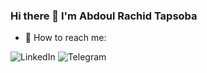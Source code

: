 ### Hi there 👋 I'm Abdoul Rachid Tapsoba

<!--
**Prodevking1/Prodevking1** is a ✨ _special_ ✨ repository because its `README.md` (this file) appears on your GitHub profile.

Here are some ideas to get you started:

- 🔭 I’m currently working on ...
- 🌱 I’m currently learning ...
- 👯 I’m looking to collaborate on ...
- 🤔 I’m looking for help with ...
- 💬 Ask me about ...
- 📫 How to reach me: ...
- 😄 Pronouns: ...
- ⚡ Fun fact: ...
-->

- 🤝 How to reach me:


![LinkedIn](https://img.shields.io/badge/linkedin-%230077B5.svg?style=for-the-badge&logo=linkedin&logoColor=white)     ![Telegram](https://img.shields.io/badge/Telegram-2CA5E0?style=for-the-badge&logo=telegram&logoColor=white)
